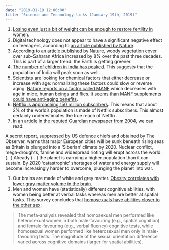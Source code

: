 ```yaml
---
date: "2019-01-19 12:00:00"
title: "Science and Technology links (January 19th, 2019)"
---
```




1. [Losing even just a bit of weight can be enough to restore fertility in women](https://bmcobes.biomedcentral.com/articles/10.1186/s40608-015-0077-x).
1. Digital technology does not appear to have a significant negative effect on teenagers, according to [an article published by Nature](https://www.nature.com/articles/s41562-018-0506-1).
1. According to [an article published by Nature](https://www.nature.com/articles/s41467-018-04616-8), woody vegetation cover over sub-Saharan Africa increased by 8% over the past three decades. This is part of a larger trend: the Earth is getting greener.
1. [The number of children in India has peaked](https://ourworldindata.org/indias-population-growth-will-come-to-an-end). This suggests that the population of India will peak soon as well.
1. Scientists are looking for chemical factors that either decrease or increase with age: normalizing these factors could slow or reverse aging. [Nature reports on a factor called MANF](https://www.nature.com/articles/s42255-018-0023-6) which decreases with age in mice, human beings and flies. [It seems than MANF supplements could have anti-aging benefits](https://www.buckinstitute.org/news/manf-identifed-as-a-rejuvenating-factor-in-parabiosis/).
1. [Netflix is approaching 150 million subscribers](https://www.cnn.com/2019/01/17/media/netflix-earnings-q4/index.html). This means that about 2% of the world&rsquo;s population is made of Netflix subscribers. This almost certainly underestimates the true reach of Netflix.
1. [In an article in the reputed Guardian newspaper from 2004](https://www.theguardian.com/environment/2004/feb/22/usnews.theobserver), we can read:<br/>

> 
A secret report, suppressed by US defence chiefs and obtained by The Observer, warns that major European cities will be sunk beneath rising seas as Britain is plunged into a &lsquo;Siberian&rsquo; climate by 2020. Nuclear conflict, mega-droughts, famine and widespread rioting will erupt across the world. (&hellip;) Already (&hellip;) the planet is carrying a higher population than it can sustain. By 2020 &lsquo;catastrophic&rsquo; shortages of water and energy supply will become increasingly harder to overcome, plunging the planet into war.

1. Our brains are made of white and grey matter. [Obesity correlates with lower gray matter volume in the brain](http://n.neurology.org/content/early/2019/01/09/WNL.0000000000006879).
1. Men and women have (statistically) different cognitive abilities, with women being better at verbal tasks whereas men are better at spatial tasks. This survey concludes that [homosexuals have abilities closer to the other sex](https://www.sciencedirect.com/science/article/pii/S0149763417302737):

> The meta-analysis revealed that homosexual men performed like heterosexual women in both male-favouring (e.g., spatial cognition) and female-favouring (e.g., verbal fluency) cognitive tests, while homosexual women performed like heterosexual men only in male-favouring tests. The magnitude of the sexual orientation difference varied across cognitive domains (larger for spatial abilities).




